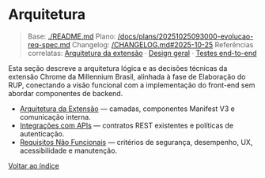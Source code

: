 # Arquitetura

> Base: [./README.md](./README.md)
> Plano: [/docs/plans/20251025093000-evolucao-req-spec.md](/docs/plans/20251025093000-evolucao-req-spec.md)
> Changelog: [/CHANGELOG.md#2025-10-25](/CHANGELOG.md#2025-10-25)
> Referências correlatas: [Arquitetura da extensão](/req/01-arquitetura/arquitetura-da-extensao-spec.md) · [Design geral](/req/02-design/design-geral-spec.md) · [Testes end-to-end](/req/04-testes-e-validacao/testes-end-to-end-spec.md)

Esta seção descreve a arquitetura lógica e as decisões técnicas da extensão Chrome da Millennium Brasil, alinhada à fase de Elaboração do RUP, conectando a visão funcional com a implementação do front-end sem abordar componentes de backend.

- [Arquitetura da Extensão](arquitetura-da-extensao-spec.md) — camadas, componentes Manifest V3 e comunicação interna.
- [Integrações com APIs](integracoes-com-apis-spec.md) — contratos REST existentes e políticas de autenticação.
- [Requisitos Não Funcionais](requisitos-nao-funcionais-spec.md) — critérios de segurança, desempenho, UX, acessibilidade e manutenção.

[Voltar ao índice](../README-spec.md)
